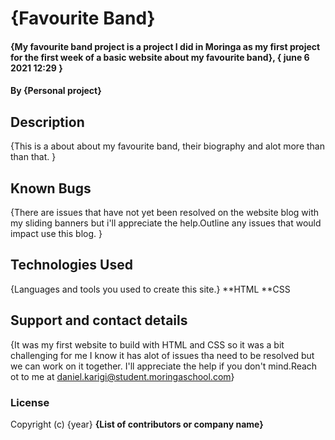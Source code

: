 # {Favourite Band}
#### {My favourite band project is a project I did in Moringa as my first project for the first week of a basic website about my favourite band}, { june 6 2021 12:29 }
#### By **{Personal project}**
## Description
{This is a about about my favourite band, their biography and alot more than than that. }
## Known Bugs
{There are issues that have not yet been resolved on the website blog with my sliding banners but i'll appreciate the help.Outline any issues that would impact use this blog. }
## Technologies Used
{Languages and tools you used to create this site.}
**HTML
**CSS
## Support and contact details
{It was my first website to build with HTML and CSS so it was a bit challenging for me I know it has alot of issues tha need to be resolved but we can work on it together. I'll appreciate the help if you don't mind.Reach ot to me at daniel.karigi@student.moringaschool.com}
### License

Copyright (c) {year} **{List of contributors or company name}**
  